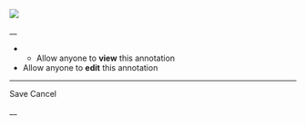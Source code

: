 ![](https://bat.bing.com/action/0?ti=56018282&Ver=2&mid=8d1be8db-e86c-465b-ac9d-dbad6aad3900&sid=201ffde0635411ee902411d77b750559&vid=20202bf0635411ee9ac03f2e618b0b9f&vids=0&msclkid=N&pi=0&lg=en-US&sw=800&sh=600&sc=24&nwd=1&tl=Shortform%20%7C%20Book&p=https%3A%2F%2Fwww.shortform.com%2Fapp%2Fbook%2Fa-promised-land%2Fchapters-7-9&r=&lt=355&evt=pageLoad&sv=1&rn=707510)

__

  *   * Allow anyone to **view** this annotation
  * Allow anyone to **edit** this annotation



* * *

Save Cancel

__




